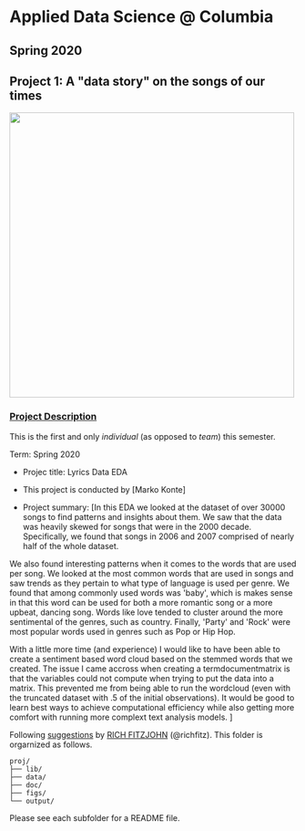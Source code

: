 # Applied Data Science @ Columbia
## Spring 2020
## Project 1: A "data story" on the songs of our times

<img src="figs/title1.jpeg" width="500">

### [Project Description](doc/)
This is the first and only *individual* (as opposed to *team*) this semester. 

Term: Spring 2020

+ Projec title: Lyrics Data EDA
+ This project is conducted by [Marko Konte]

+ Project summary: [In this EDA we looked at the dataset of over 30000 songs to find patterns and insights about them. We saw that the data was heavily skewed for songs that were in the 2000 decade. Specifically, we found that songs in 2006 and 2007 comprised of nearly half of the whole dataset.

We also found interesting patterns when it comes to the words that are used per song. We looked at the most common words that are used in songs and saw trends as they pertain to what type of language is used per genre. We found that among commonly used words was 'baby', which is makes sense in that this word can be used for both a more romantic song or a more upbeat, dancing song. Words like love tended to cluster around the more sentimental of the genres, such as country. Finally, 'Party' and 'Rock' were most popular words used in genres such as Pop or Hip Hop. 

With a little more time (and experience) I would like to have been able to create a sentiment based word cloud based on the stemmed words that we created. The issue I came accross when creating a termdocumentmatrix is that the variables could not compute when trying to put the data into a matrix. This prevented me from being able to run the wordcloud (even with the truncated dataset with .5 of the initial observations). It would be good to learn best ways to achieve computational efficiency while also getting more comfort with running more complext text analysis models. ] 

Following [suggestions](http://nicercode.github.io/blog/2013-04-05-projects/) by [RICH FITZJOHN](http://nicercode.github.io/about/#Team) (@richfitz). This folder is orgarnized as follows.

```
proj/
├── lib/
├── data/
├── doc/
├── figs/
└── output/
```

Please see each subfolder for a README file.
